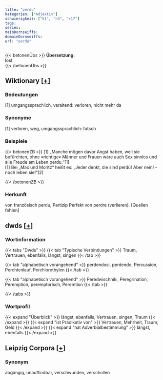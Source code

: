 ```yaml
---
title: "perdu"
kategorien: ["Adjektiv"]
schwierigkeit: ["k1", "h3", "r17"]
tags:
series:
mainDornseiffs:
domainDornseiffs:
url: "perdu"
---
```


{{< betonenÜbs >}}
**Übersetzung:**  
lost  
{{< /betonenÜbs >}}

## Wiktionary [[+](https://de.wiktionary.org/wiki/perdu)]

### Bedeutungen
[1] umgangssprachlich, veraltend: verloren, nicht mehr da  

### Synonyme
[1] verloren, weg, umgangssprachlich: futsch  

### Beispiele
{{< betonenZB >}}
[1] „Manche mögen davor Angst haben, weil sie befürchten, ohne »richtige« Männer und Frauen wäre auch Sex sinnlos und alle Freude am Leben perdu.“[1]  
[1] Bei „Max und Moritz“ heißt es: „Jeder denkt, die sind perdü! Aber nein! - noch leben sie!“[2]  

{{< /betonenZB >}}
### Herkunft
von französisch perdu, Partizip Perfekt von perdre (verlieren). [Quellen fehlen]  



## dwds [[+](https://www.dwds.de/wb/perdu)]

### Wortinformation
{{< tabs "Dwds" >}}
{{< tab "Typische Verbindungen" >}}
Traum, Vertrauen, ebenfalls, längst, singen
{{< /tab >}}

{{< tab "alphabetisch vorangehend" >}}
perdendosi, perdendo, Percussion, Perchtenlauf, Perchlorethylen
{{< /tab >}}

{{< tab "alphabetisch vorangehend" >}}
Peredwischniki, Peregrination, Peremption, peremptorisch, Peremtion
{{< /tab >}}

{{< /tabs >}}

### Wortprofil
{{< expand "Überblick" >}} längst, ebenfalls, Vertrauen, singen, Traum {{< /expand >}}
{{< expand "ist Prädikativ von" >}} Vertrauen, Mehrheit, Traum, Geld {{< /expand >}}
{{< expand "hat Adverbialbestimmung" >}} längst, ebenfalls {{< /expand >}}

## Leipzig Corpora [[+](https://corpora.uni-leipzig.de/en/res?word=perdu&corpusId=deu_newscrawl-public_2018)]


### Synonym
abgängig, unauffindbar, verschwunden, verschollen

